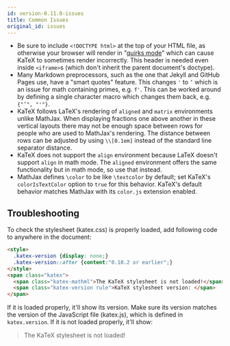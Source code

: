 ```yaml
---
id: version-0.11.0-issues
title: Common Issues
original_id: issues
---
```

- Be sure to include `<!DOCTYPE html>` at the top of your HTML file, as
  otherwise your browser will render in "[quirks mode](https://developer.mozilla.org/en-US/docs/Web/HTML/Quirks_Mode_and_Standards_Mode)"
  which can cause KaTeX to sometimes render incorrectly.
  This header is needed even inside `<iframe>`s
  (which don't inherit the parent document's doctype).
- Many Markdown preprocessors, such as the one that Jekyll and GitHub Pages use,
  have a "smart quotes" feature.  This changes `'` to `’` which is an issue for
  math containing primes, e.g. `f'`.  This can be worked around by defining a
  single character macro which changes them back, e.g. `{"’", "'"}`.
- KaTeX follows LaTeX's rendering of `aligned` and `matrix` environments unlike
  MathJax.  When displaying fractions one above another in these vertical
  layouts there may not be enough space between rows for people who are used to
  MathJax's rendering.  The distance between rows can be adjusted by using
  `\\[0.1em]` instead of the standard line separator distance.
- KaTeX does not support the `align` environment because LaTeX doesn't support
  `align` in math mode.  The `aligned` environment offers the same functionality
  but in math mode, so use that instead.
- MathJax defines `\color` to be like `\textcolor` by default; set KaTeX's
  `colorIsTextColor` option to `true` for this behavior.  KaTeX's default
  behavior matches MathJax with its `color.js` extension enabled.

## Troubleshooting

To check the stylesheet (katex.css) is properly loaded, add following code to
anywhere in the document:

```html
<style>
  .katex-version {display: none;}
  .katex-version::after {content:"0.10.2 or earlier";}
</style>
<span class="katex">
  <span class="katex-mathml">The KaTeX stylesheet is not loaded!</span>
  <span class="katex-version rule">KaTeX stylesheet version: </span>
</span>
```

If it is loaded properly, it'll show its version. Make sure its version matches
the version of the JavaScript file (katex.js), which is defined in `katex.version`.
If it is not loaded properly, it'll show:

> The KaTeX stylesheet is not loaded!
